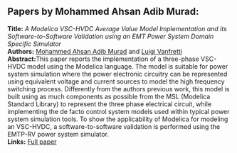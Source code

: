 <h2>Papers by Mohammed Ahsan Adib Murad:</h2>
<p>
<b>Title:</b> <i> A Modelica VSC-HVDC Average Value Model Implementation and its Software-to-Software Validation using an EMT Power System Domain Specific Simulator </i> <br />
<b>Authors:</b> <a href="../authors/author_2.html">Mohammed Ahsan Adib Murad</a> and <a href="../authors/author_286.html">Luigi Vanfretti</a><br />
<b>Abstract:</b>This paper reports the implementation of a three-phase VSC-HVDC model using the Modelica language. The model is suitable for power system simulation where the power electronic circuitry can be represented using equivalent voltage and current sources to model the high frequency switching process. Differently from the authors previous work, this model is built using as much components as possible from the MSL (Modelica Standard Library) to represent the three phase electrical circuit, while implementing the de facto control system models used within typical power system simulation tools. To show the applicability of Modelica for modeling an VSC-HVDC, a software-to-software validation is performed using the EMTP-RV power system simulator.<br />
<b>Links:</b> <a href="../submissions/ecp17132241_AdibmuradVanfretti.pdf">Full paper</a></p>